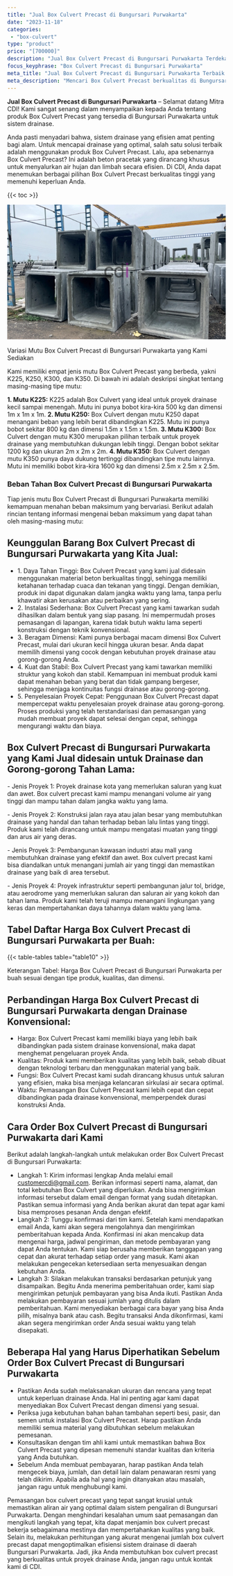 ```yaml
---
title: "Jual Box Culvert Precast di Bungursari Purwakarta"
date: "2023-11-18"
categories:
 - "box-culvert"
type: "product"
price: "[700000]"
description: "Jual Box Culvert Precast di Bungursari Purwakarta Terdekat. Box Culvert Precast ini menjadi solusi utama dalam proyek pembangunan sebagai saluran drainase yang prima dan tahan lama. Segera dapatkan informasi detail."
focus_keyphrase: "Box Culvert Precast di Bungursari Purwakarta"
meta_title: "Jual Box Culvert Precast di Bungursari Purwakarta Terbaik - CDI"
meta_description: "Mencari Box Culvert Precast berkualitas di Bungursari Purwakarta? Kami adalah solusi tepat dengan solusi terbaik. Klik untuk penawaran istimewa."
---
```


**Jual Box Culvert Precast di Bungursari Purwakarta** – Selamat datang Mitra CDI! Kami sangat senang dalam menyampaikan kepada Anda tentang produk Box Culvert Precast yang tersedia di Bungursari Purwakarta untuk sistem drainase.

Anda pasti menyadari bahwa, sistem drainase yang efisien amat penting bagi alam. Untuk mencapai drainase yang optimal, salah satu solusi terbaik adalah menggunakan produk Box Culvert Precast. Lalu, apa sebenarnya Box Culvert Precast? Ini adalah beton pracetak yang dirancang khusus untuk menyalurkan air hujan dan limbah secara efisien. Di CDI, Anda dapat menemukan berbagai pilihan Box Culvert Precast berkualitas tinggi yang memenuhi keperluan Anda.

{{< toc >}}

![Jual Box Culvert Precast di Bungursari Purwakarta](/images/box-culvert/box-culvert-29.jpg)

Variasi Mutu Box Culvert Precast di Bungursari Purwakarta yang Kami Sediakan

Kami memiliki empat jenis mutu Box Culvert Precast yang berbeda, yakni K225, K250, K300, dan K350. Di bawah ini adalah deskripsi singkat tentang masing-masing tipe mutu:

**1\. Mutu K225:** K225 adalah Box Culvert yang ideal untuk proyek drainase kecil sampai menengah. Mutu ini punya bobot kira-kira 500 kg dan dimensi 1m x 1m x 1m.
**2\. Mutu K250:** Box Culvert dengan mutu K250 dapat menangani beban yang lebih berat dibandingkan K225. Mutu ini punya bobot sekitar 800 kg dan dimensi 1.5m x 1.5m x 1.5m.
**3\. Mutu K300:** Box Culvert dengan mutu K300 merupakan pilihan terbaik untuk proyek drainase yang membutuhkan dukungan lebih tinggi. Dengan bobot sekitar 1200 kg dan ukuran 2m x 2m x 2m.
**4\. Mutu K350:** Box Culvert dengan mutu K350 punya daya dukung tertinggi dibandingkan tipe mutu lainnya. Mutu ini memiliki bobot kira-kira 1600 kg dan dimensi 2.5m x 2.5m x 2.5m.

### Beban Tahan Box Culvert Precast di Bungursari Purwakarta

Tiap jenis mutu Box Culvert Precast di Bungursari Purwakarta memiliki kemampuan menahan beban maksimum yang bervariasi. Berikut adalah rincian tentang informasi mengenai beban maksimum yang dapat tahan oleh masing-masing mutu: 

## Keunggulan Barang Box Culvert Precast di Bungursari Purwakarta yang Kita Jual:

*   1\. Daya Tahan Tinggi: Box Culvert Precast yang kami jual didesain menggunakan material beton berkualitas tinggi, sehingga memiliki ketahanan terhadap cuaca dan tekanan yang tinggi. Dengan demikian, produk ini dapat digunakan dalam jangka waktu yang lama, tanpa perlu khawatir akan kerusakan atau perbaikan yang sering.
*   2\. Instalasi Sederhana: Box Culvert Precast yang kami tawarkan sudah dihasilkan dalam bentuk yang siap pasang. Ini mempermudah proses pemasangan di lapangan, karena tidak butuh waktu lama seperti konstruksi dengan teknik konvensional.
*   3\. Beragam Dimensi: Kami punya berbagai macam dimensi Box Culvert Precast, mulai dari ukuran kecil hingga ukuran besar. Anda dapat memilih dimensi yang cocok dengan kebutuhan proyek drainase atau gorong-gorong Anda.
*   4\. Kuat dan Stabil: Box Culvert Precast yang kami tawarkan memiliki struktur yang kokoh dan stabil. Kemampuan ini membuat produk kami dapat menahan beban yang berat dan tidak gampang bergeser, sehingga menjaga kontinuitas fungsi drainase atau gorong-gorong.
*   5\. Penyelesaian Proyek Cepat: Penggunaan Box Culvert Precast dapat mempercepat waktu penyelesaian proyek drainase atau gorong-gorong. Proses produksi yang telah terstandarisasi dan pemasangan yang mudah membuat proyek dapat selesai dengan cepat, sehingga mengurangi waktu dan biaya.

## Box Culvert Precast di Bungursari Purwakarta yang Kami Jual didesain untuk Drainase dan Gorong-gorong Tahan Lama:

\- Jenis Proyek 1: Proyek drainase kota yang memerlukan saluran yang kuat dan awet. Box culvert precast kami mampu menangani volume air yang tinggi dan mampu tahan dalam jangka waktu yang lama.

\- Jenis Proyek 2: Konstruksi jalan raya atau jalan besar yang membutuhkan drainase yang handal dan tahan terhadap beban lalu lintas yang tinggi. Produk kami telah dirancang untuk mampu mengatasi muatan yang tinggi dan arus air yang deras.

\- Jenis Proyek 3: Pembangunan kawasan industri atau mall yang membutuhkan drainase yang efektif dan awet. Box culvert precast kami bisa diandalkan untuk menangani jumlah air yang tinggi dan memastikan drainase yang baik di area tersebut.

\- Jenis Proyek 4: Proyek infrastruktur seperti pembangunan jalur tol, bridge, atau aerodrome yang memerlukan saluran dan saluran air yang kokoh dan tahan lama. Produk kami telah teruji mampu menangani lingkungan yang keras dan mempertahankan daya tahannya dalam waktu yang lama.

## Tabel Daftar Harga Box Culvert Precast di Bungursari Purwakarta per Buah:

{{< table-tables table="table10" >}}

Keterangan Tabel: Harga Box Culvert Precast di Bungursari Purwakarta per buah sesuai dengan tipe produk, kualitas, dan dimensi.

## Perbandingan Harga Box Culvert Precast di Bungursari Purwakarta dengan Drainase Konvensional:

*   Harga: Box Culvert Precast kami memiliki biaya yang lebih baik dibandingkan pada sistem drainase konvensional, maka dapat menghemat pengeluaran proyek Anda.
*   Kualitas: Produk kami memberikan kualitas yang lebih baik, sebab dibuat dengan teknologi terbaru dan menggunakan material yang baik.
*   Fungsi: Box Culvert Precast kami sudah dirancang khusus untuk saluran yang efisien, maka bisa menjaga kelancaran sirkulasi air secara optimal.
*   Waktu: Pemasangan Box Culvert Precast kami lebih cepat dan cepat dibandingkan pada drainase konvensional, memperpendek durasi konstruksi Anda.

## Cara Order Box Culvert Precast di Bungursari Purwakarta dari Kami

Berikut adalah langkah-langkah untuk melakukan order Box Culvert Precast di Bungursari Purwakarta:

*   Langkah 1: Kirim informasi lengkap Anda melalui email customercdi@gmail.com. Berikan informasi seperti nama, alamat, dan total kebutuhan Box Culvert yang diperlukan.
Anda bisa mengirimkan informasi tersebut dalam email dengan format yang sudah ditetapkan. Pastikan semua informasi yang Anda berikan akurat dan tepat agar kami bisa memproses pesanan Anda dengan efektif.
*   Langkah 2: Tunggu konfirmasi dari tim kami. Setelah kami mendapatkan email Anda, kami akan segera mengolahnya dan mengirimkan pemberitahuan kepada Anda. Konfirmasi ini akan mencakup data mengenai harga, jadwal pengiriman, dan metode pembayaran yang dapat Anda tentukan.
Kami siap berusaha memberikan tanggapan yang cepat dan akurat terhadap setiap order yang masuk. Kami akan melakukan pengecekan ketersediaan serta menyesuaikan dengan kebutuhan Anda.
*   Langkah 3: Silakan melakukan transaksi berdasarkan petunjuk yang disampaikan. Begitu Anda menerima pemberitahuan order, kami siap mengirimkan petunjuk pembayaran yang bisa Anda ikuti. Pastikan Anda melakukan pembayaran sesuai jumlah yang ditulis dalam pemberitahuan.
Kami menyediakan berbagai cara bayar yang bisa Anda pilih, misalnya bank atau cash. Begitu transaksi Anda dikonfirmasi, kami akan segera mengirimkan order Anda sesuai waktu yang telah disepakati.

## Beberapa Hal yang Harus Diperhatikan Sebelum Order Box Culvert Precast di Bungursari Purwakarta

*   Pastikan Anda sudah melaksanakan ukuran dan rencana yang tepat untuk keperluan drainase Anda. Hal ini penting agar kami dapat menyediakan Box Culvert Precast dengan dimensi yang sesuai.
*   Periksa juga kebutuhan bahan bahan tambahan seperti besi, pasir, dan semen untuk instalasi Box Culvert Precast. Harap pastikan Anda memiliki semua material yang dibutuhkan sebelum melakukan pemesanan.
*   Konsultasikan dengan tim ahli kami untuk memastikan bahwa Box Culvert Precast yang dipesan memenuhi standar kualitas dan kriteria yang Anda butuhkan.
*   Sebelum Anda membuat pembayaran, harap pastikan Anda telah mengecek biaya, jumlah, dan detail lain dalam penawaran resmi yang telah dikirim. Apabila ada hal yang ingin ditanyakan atau masalah, jangan ragu untuk menghubungi kami.

Pemasangan box culvert precast yang tepat sangat krusial untuk memastikan aliran air yang optimal dalam sistem pengaliran di Bungursari Purwakarta. Dengan menghindari kesalahan umum saat pemasangan dan mengikuti langkah yang tepat, kita dapat menjamin box culvert precast bekerja sebagaimana mestinya dan mempertahankan kualitas yang baik. Selain itu, melakukan perhitungan yang akurat mengenai jumlah box culvert precast dapat mengoptimalkan efisiensi sistem drainase di daerah Bungursari Purwakarta. Jadi, jika Anda membutuhkan box culvert precast yang berkualitas untuk proyek drainase Anda, jangan ragu untuk kontak kami di CDI.